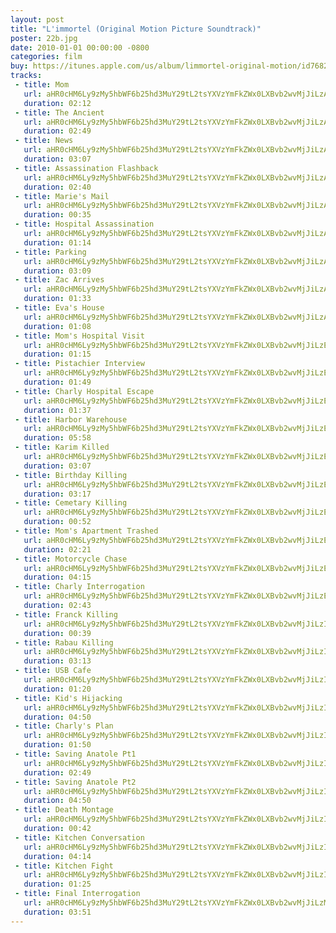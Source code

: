 ```yaml
---
layout: post
title: "L'immortel (Original Motion Picture Soundtrack)"
poster: 22b.jpg
date: 2010-01-01 00:00:00 -0800
categories: film
buy: https://itunes.apple.com/us/album/limmortel-original-motion/id768224186?ign-mpt=uo%3D4
tracks:
 - title: Mom
   url: aHR0cHM6Ly9zMy5hbWF6b25hd3MuY29tL2tsYXVzYmFkZWx0LXBvb2wvMjJiLzAxIE1vbS5tcDM=
   duration: 02:12
 - title: The Ancient
   url: aHR0cHM6Ly9zMy5hbWF6b25hd3MuY29tL2tsYXVzYmFkZWx0LXBvb2wvMjJiLzAyIFRoZSBBbmNpZW50Lm1wMw==
   duration: 02:49
 - title: News
   url: aHR0cHM6Ly9zMy5hbWF6b25hd3MuY29tL2tsYXVzYmFkZWx0LXBvb2wvMjJiLzAzIE5ld3MubXAz
   duration: 03:07
 - title: Assassination Flashback
   url: aHR0cHM6Ly9zMy5hbWF6b25hd3MuY29tL2tsYXVzYmFkZWx0LXBvb2wvMjJiLzA0IEFzc2Fzc2luYXRpb24gRmxhc2hiYWNrLm1wMw==
   duration: 02:40
 - title: Marie's Mail
   url: aHR0cHM6Ly9zMy5hbWF6b25hd3MuY29tL2tsYXVzYmFkZWx0LXBvb2wvMjJiLzA1IE1hcmllJ3MgTWFpbC5tcDM=
   duration: 00:35
 - title: Hospital Assassination
   url: aHR0cHM6Ly9zMy5hbWF6b25hd3MuY29tL2tsYXVzYmFkZWx0LXBvb2wvMjJiLzA2IEhvc3BpdGFsIEFzc2Fzc2luYXRpb24ubXAz
   duration: 01:14
 - title: Parking
   url: aHR0cHM6Ly9zMy5hbWF6b25hd3MuY29tL2tsYXVzYmFkZWx0LXBvb2wvMjJiLzA3IFBhcmtpbmcubXAz
   duration: 03:09
 - title: Zac Arrives
   url: aHR0cHM6Ly9zMy5hbWF6b25hd3MuY29tL2tsYXVzYmFkZWx0LXBvb2wvMjJiLzA4IFphYyBBcnJpdmVzLm1wMw==
   duration: 01:33
 - title: Eva's House
   url: aHR0cHM6Ly9zMy5hbWF6b25hd3MuY29tL2tsYXVzYmFkZWx0LXBvb2wvMjJiLzA5IEV2YSdzIEhvdXNlLm1wMw==
   duration: 01:08
 - title: Mom's Hospital Visit
   url: aHR0cHM6Ly9zMy5hbWF6b25hd3MuY29tL2tsYXVzYmFkZWx0LXBvb2wvMjJiLzEwIE1vbSdzIEhvc3BpdGFsIFZpc2l0Lm1wMw==
   duration: 01:15
 - title: Pistachier Interview
   url: aHR0cHM6Ly9zMy5hbWF6b25hd3MuY29tL2tsYXVzYmFkZWx0LXBvb2wvMjJiLzExIFBpc3RhY2hpZXIgSW50ZXJ2aWV3Lm1wMw==
   duration: 01:49
 - title: Charly Hospital Escape
   url: aHR0cHM6Ly9zMy5hbWF6b25hd3MuY29tL2tsYXVzYmFkZWx0LXBvb2wvMjJiLzEyIENoYXJseSBIb3NwaXRhbCBFc2NhcGUubXAz
   duration: 01:37
 - title: Harbor Warehouse
   url: aHR0cHM6Ly9zMy5hbWF6b25hd3MuY29tL2tsYXVzYmFkZWx0LXBvb2wvMjJiLzEzIEhhcmJvciBXYXJlaG91c2UubXAz
   duration: 05:58
 - title: Karim Killed
   url: aHR0cHM6Ly9zMy5hbWF6b25hd3MuY29tL2tsYXVzYmFkZWx0LXBvb2wvMjJiLzE0IEthcmltIEtpbGxlZC5tcDM=
   duration: 03:07
 - title: Birthday Killing
   url: aHR0cHM6Ly9zMy5hbWF6b25hd3MuY29tL2tsYXVzYmFkZWx0LXBvb2wvMjJiLzE1IEJpcnRoZGF5IEtpbGxpbmcubXAz
   duration: 03:17
 - title: Cemetary Killing
   url: aHR0cHM6Ly9zMy5hbWF6b25hd3MuY29tL2tsYXVzYmFkZWx0LXBvb2wvMjJiLzE2IENlbWV0YXJ5IEtpbGxpbmcubXAz
   duration: 00:52
 - title: Mom's Apartment Trashed
   url: aHR0cHM6Ly9zMy5hbWF6b25hd3MuY29tL2tsYXVzYmFkZWx0LXBvb2wvMjJiLzE3IE1vbSdzIEFwYXJ0bWVudCBUcmFzaGVkLm1wMw==
   duration: 02:21
 - title: Motorcycle Chase
   url: aHR0cHM6Ly9zMy5hbWF6b25hd3MuY29tL2tsYXVzYmFkZWx0LXBvb2wvMjJiLzE4IE1vdG9yY3ljbGUgQ2hhc2UubXAz
   duration: 04:15
 - title: Charly Interrogation
   url: aHR0cHM6Ly9zMy5hbWF6b25hd3MuY29tL2tsYXVzYmFkZWx0LXBvb2wvMjJiLzE5IENoYXJseSBJbnRlcnJvZ2F0aW9uLm1wMw==
   duration: 02:43
 - title: Franck Killing
   url: aHR0cHM6Ly9zMy5hbWF6b25hd3MuY29tL2tsYXVzYmFkZWx0LXBvb2wvMjJiLzIwIEZyYW5jayBLaWxsaW5nLm1wMw==
   duration: 00:39
 - title: Rabau Killing
   url: aHR0cHM6Ly9zMy5hbWF6b25hd3MuY29tL2tsYXVzYmFkZWx0LXBvb2wvMjJiLzIxIFJhYmF1IEtpbGxpbmcubXAz
   duration: 03:13
 - title: USB Cafe
   url: aHR0cHM6Ly9zMy5hbWF6b25hd3MuY29tL2tsYXVzYmFkZWx0LXBvb2wvMjJiLzIyIFVTQiBDYWZlLm1wMw==
   duration: 01:20
 - title: Kid's Hijacking
   url: aHR0cHM6Ly9zMy5hbWF6b25hd3MuY29tL2tsYXVzYmFkZWx0LXBvb2wvMjJiLzIzIEtpZCdzIEhpamFja2luZy5tcDM=
   duration: 04:50
 - title: Charly's Plan
   url: aHR0cHM6Ly9zMy5hbWF6b25hd3MuY29tL2tsYXVzYmFkZWx0LXBvb2wvMjJiLzI0IENoYXJseSdzIFBsYW4ubXAz
   duration: 01:50
 - title: Saving Anatole Pt1
   url: aHR0cHM6Ly9zMy5hbWF6b25hd3MuY29tL2tsYXVzYmFkZWx0LXBvb2wvMjJiLzI1IFNhdmluZyBBbmF0b2xlIFB0MS5tcDM=
   duration: 02:49
 - title: Saving Anatole Pt2
   url: aHR0cHM6Ly9zMy5hbWF6b25hd3MuY29tL2tsYXVzYmFkZWx0LXBvb2wvMjJiLzI2IFNhdmluZyBBbmF0b2xlIFB0Mi5tcDM=
   duration: 04:50
 - title: Death Montage
   url: aHR0cHM6Ly9zMy5hbWF6b25hd3MuY29tL2tsYXVzYmFkZWx0LXBvb2wvMjJiLzI3IERlYXRoIE1vbnRhZ2UubXAz
   duration: 00:42
 - title: Kitchen Conversation
   url: aHR0cHM6Ly9zMy5hbWF6b25hd3MuY29tL2tsYXVzYmFkZWx0LXBvb2wvMjJiLzI4IEtpdGNoZW4gQ29udmVyc2F0aW9uLm1wMw==
   duration: 04:14
 - title: Kitchen Fight
   url: aHR0cHM6Ly9zMy5hbWF6b25hd3MuY29tL2tsYXVzYmFkZWx0LXBvb2wvMjJiLzI5IEtpdGNoZW4gRmlnaHQubXAz
   duration: 01:25
 - title: Final Interrogation
   url: aHR0cHM6Ly9zMy5hbWF6b25hd3MuY29tL2tsYXVzYmFkZWx0LXBvb2wvMjJiLzMwIEZpbmFsIEludGVycm9nYXRpb24ubXAz
   duration: 03:51
---
```

